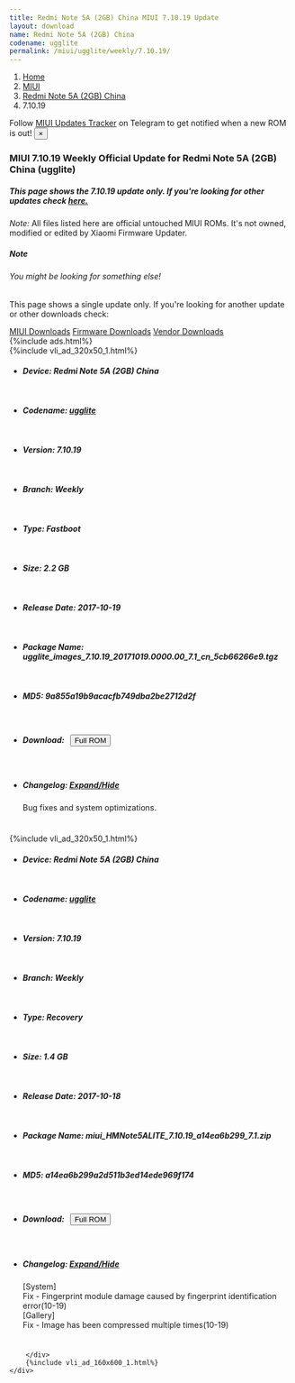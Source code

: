 ```yaml
---
title: Redmi Note 5A (2GB) China MIUI 7.10.19 Update
layout: download
name: Redmi Note 5A (2GB) China
codename: ugglite
permalink: /miui/ugglite/weekly/7.10.19/
---
```

<nav aria-label="breadcrumb">
    <ol class="breadcrumb">
        <li class="breadcrumb-item"><a href="/">Home</a></li>
        <li class="breadcrumb-item"><a href="/miui/">MIUI</a></li>
        <li class="breadcrumb-item"><a href="/miui/ugglite/">Redmi Note 5A (2GB) China</a></li>
        <li class="breadcrumb-item active" aria-current="page">7.10.19</li>
    </ol>
</nav>
<div class="alert alert-primary alert-dismissible fade show" role="alert">
    Follow <a href="https://t.me/MIUIUpdatesTracker" class="alert-link">MIUI Updates Tracker</a> on Telegram to get
    notified when a new ROM is out!
    <button type="button" class="close" data-dismiss="alert" aria-label="Close">
        <span aria-hidden="true">&times;</span>
    </button>
</div>
<div class="col-12 mx-auto">
    <h3 class="title bg-light p-2 rounded">MIUI 7.10.19 Weekly Official Update for Redmi Note 5A (2GB) China (ugglite)</h3>
    <h5>This page shows the 7.10.19 update only. If you're looking for other updates check
        <a href="/miui/ugglite/">here.</a></h5>
    <p><i>Note: </i>All files listed here are official untouched MIUI ROMs.
        It's not owned, modified or edited by Xiaomi Firmware Updater.</p>
    <div class="card">
        <div class="card-body">
            <h5 class="card-title">Note</h5>
            <h6 class="card-subtitle mb-2 text-muted">You might be looking for something else!</h6>
            <p class="card-text">This page shows a single update only.
                If you're looking for another update or other downloads check:</p>
            <a href="/miui/" class="card-link">MIUI Downloads</a>
            <a href="/firmware/" class="card-link">Firmware Downloads</a>
            <a href="/vendor/" class="card-link">Vendor Downloads</a>
        </div>
    </div>
    {%include ads.html%}
    <div class="row justify-content-center">
        <div class="col-10" id="downloads">
                    <div class="card card-body">
            {%include vli_ad_320x50_1.html%}
            <ul class="list-unstyled">
                <li style="padding-bottom: 10px;">
                    <h5><b>Device: </b>Redmi Note 5A (2GB) China</h5>
                </li>
                <li style="padding-bottom: 10px;">
                    <h5><b>Codename: </b> <a href="/miui/ugglite/" target="_blank">ugglite</a> </h5>
                </li>
                <li style="padding-bottom: 10px;">
                    <h5><b>Version: </b>7.10.19</h5>
                </li>
                <li style="padding-bottom: 10px;">
                    <h5><b>Branch: </b>Weekly</h5>
                </li>
                <li style="padding-bottom: 10px;">
                    <h5><b>Type: </b>Fastboot</h5>
                </li>
                <li style="padding-bottom: 10px;">
                    <h5><b>Size: </b>2.2 GB</h5>
                </li>
                <li style="padding-bottom: 10px;">
                    <h5><b>Release Date: </b>2017-10-19</h5>
                </li>
                <li style="padding-bottom: 10px;">
                    <h5><b>Package Name: </b><span id="filename" class="text-dark">ugglite_images_7.10.19_20171019.0000.00_7.1_cn_5cb66266e9.tgz</span></h5>
                </li>
                <li style="padding-bottom: 10px;">
                    <h5><b>MD5: </b><span id="md5" class="text-muted">9a855a19b9acacfb749dba2be2712d2f</span></h5>
                </li>
                <li style="padding-bottom: 10px;">
                    <h5><b>Download: </b><button type="button" id="download" class="btn btn-primary" style="margin: 7px;"
                            onclick="window.open('https://bigota.d.miui.com/7.10.19/ugglite_images_7.10.19_20171019.0000.00_7.1_cn_5cb66266e9.tgz', '_blank');"><i class="fa fa-download"></i> Full ROM</button></h5>
                </li>
                <li style="padding-bottom: 10px;">
                    <h5><b>Changelog: </b><a href="#ugglite_1_changelog" data-toggle="collapse" role="button"
                            aria-expanded="false" aria-controls="ugglite_1_changelog"> <i class="fa fa-arrow-down"
                                aria-hidden="true"></i> Expand/Hide</a></h5>
                    <div class="collapse" id="ugglite_1_changelog">
                        <p id="changelog_text">Bug fixes and system optimizations.</p>
                    </div>
                </li>
            </ul>
        </div>
        <div class="card card-body">
            {%include vli_ad_320x50_1.html%}
            <ul class="list-unstyled">
                <li style="padding-bottom: 10px;">
                    <h5><b>Device: </b>Redmi Note 5A (2GB) China</h5>
                </li>
                <li style="padding-bottom: 10px;">
                    <h5><b>Codename: </b> <a href="/miui/ugglite/" target="_blank">ugglite</a> </h5>
                </li>
                <li style="padding-bottom: 10px;">
                    <h5><b>Version: </b>7.10.19</h5>
                </li>
                <li style="padding-bottom: 10px;">
                    <h5><b>Branch: </b>Weekly</h5>
                </li>
                <li style="padding-bottom: 10px;">
                    <h5><b>Type: </b>Recovery</h5>
                </li>
                <li style="padding-bottom: 10px;">
                    <h5><b>Size: </b>1.4 GB</h5>
                </li>
                <li style="padding-bottom: 10px;">
                    <h5><b>Release Date: </b>2017-10-18</h5>
                </li>
                <li style="padding-bottom: 10px;">
                    <h5><b>Package Name: </b><span id="filename" class="text-dark">miui_HMNote5ALITE_7.10.19_a14ea6b299_7.1.zip</span></h5>
                </li>
                <li style="padding-bottom: 10px;">
                    <h5><b>MD5: </b><span id="md5" class="text-muted">a14ea6b299a2d511b3ed14ede969f174</span></h5>
                </li>
                <li style="padding-bottom: 10px;">
                    <h5><b>Download: </b><button type="button" id="download" class="btn btn-primary" style="margin: 7px;"
                            onclick="window.open('https://bigota.d.miui.com/7.10.19/miui_HMNote5ALITE_7.10.19_a14ea6b299_7.1.zip', '_blank');"><i class="fa fa-download"></i> Full ROM</button></h5>
                </li>
                <li style="padding-bottom: 10px;">
                    <h5><b>Changelog: </b><a href="#ugglite_2_changelog" data-toggle="collapse" role="button"
                            aria-expanded="false" aria-controls="ugglite_2_changelog"> <i class="fa fa-arrow-down"
                                aria-hidden="true"></i> Expand/Hide</a></h5>
                    <div class="collapse" id="ugglite_2_changelog">
                        <p id="changelog_text">[System]<br>Fix - Fingerprint module damage caused by fingerprint identification error(10-19)<br>[Gallery]<br>Fix - Image has been compressed multiple times(10-19)</p>
                    </div>
                </li>
            </ul>
        </div>

        </div>
        {%include vli_ad_160x600_1.html%}
    </div>
</div>
